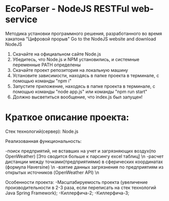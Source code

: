 # EcoParser - NodeJS RESTFul web-service
Методика установки программного решения, разработанного во время хакатона "Цифровой прорыв"
Go to the NodeJS website and download NodeJS
1. Скачайте на официальном сайте Node.js
2. Убедитесь, что Node.js и NPM установились, и системные переменные PATH определены
3. Скачайте проект репозитория на локальную машину
4. Установите зависимости, находясь в папке проекта в терминале, с помощью команды "npm i"
5. Запустите приложение, находясь в папке проекта в терминале, с помощью команды "node app.js" или команды "npm run start"
6. Должно высветиться вообщение, что index.js был запущен!

# Краткое описание проекта: 

Стек технологий(сервер): Node.js

Реализованная функциональность:

  -поиск предприятий, не вставших на учет и загрязняющих воздух(по OpenWeather)  [Это сводится больше к парсингу excel таблиц] \n
  -расчет дистанции между точками(предприятиями) в сферических координатах (формула Haversine) \n
  -взятие данных загрязнения по предприятиям из открытых источников (OpenWeather API) \n

Особенности проекта:
  -Масштабируемость проекта (увеличение производительности в 2-3 раза, если переписать на стек технологий Java Spring Framework);
  -Киллерфича-2;
  -Киллерфича-3;
